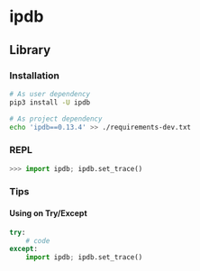 # ipdb

## Library

### Installation

```sh
# As user dependency
pip3 install -U ipdb

# As project dependency
echo 'ipdb==0.13.4' >> ./requirements-dev.txt
```

### REPL

```py
>>> import ipdb; ipdb.set_trace()
```

### Tips

#### Using on Try/Except

```py
try:
    # code
except:
    import ipdb; ipdb.set_trace()
```
